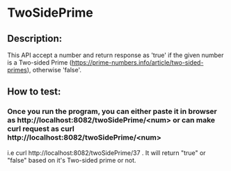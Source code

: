 # TwoSidePrime

## Description:

This API accept a number and return response as 'true' if the given number is a Two-sided Prime 
(https://prime-numbers.info/article/two-sided-primes), otherwise 'false'.

## How to test:
### Once you run the program, you can either paste it in browser as http://localhost:8082/twoSidePrime/\<num> or can make curl request as curl http://localhost:8082/twoSidePrime/\<num>
  i.e 
  curl http://localhost:8082/twoSidePrime/37 . It will return "true" or "false" based on it's Two-sided prime or not. 
